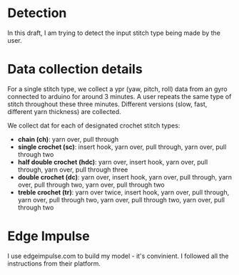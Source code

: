 # Detection 

In this draft, I am trying to detect the input stitch type being made by the user.

# Data collection details

For a single stitch type, we collect a ypr (yaw, pitch, roll) data from an gyro connected to arduino for around 3 minutes. 
A user repeats the same type of stitch throughout these three minutes. Different versions (slow, fast, different yarn thickness) are collected.

We collect dat for each of designated crochet stitch types:
* __chain (ch)__: yarn over, pull through
* __single crochet (sc)__: insert hook, yarn over, pull through, yarn over, pull through two
* __half double crochet (hdc)__: yarn over, insert hook, yarn over, pull through, yarn over, pull through three
* __double crochet  (dc)__: yarn over, insert hook, yarn over, pull through, yarn over, pull through two, yarn over, pull through two
* __treble crochet (tr)__: yarn over twice, insert hook, yarn over, pull through, yarn over, pull through two, yarn over, pull through two, yarn over, pull through two

# Edge Impulse

I use edgeimpulse.com to build my model - it's convinient. I followed all the instructions from their platform. 